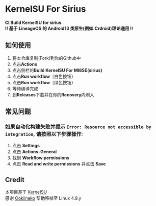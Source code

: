 # KernelSU For Sirius
**CI Build KernelSU for sirius**  
**!! 基于 LineageOS 的 Android13 类原生(例如.Crdroid)理论通用 !!**  
## 如何使用
1. 将本仓库复制(Fork)到你的Github中  
2. 点击**Actions**  
3. 点击侧栏的**Build KernelSU For MI8SE(sirius)**  
4. 点击**Run workflow**（白色按钮）  
5. 点击**Run workflow**（绿色按钮）  
6. 等待编译完成  
7. 到**Releases**下载并在你的**Recovery**内刷入  
## 常见问题
### 如果自动化构建失败并提示 ```Error: Resource not accessible by integration```, 请按照以下步骤操作:
1. 点击 **Settings**
2. 点击 **Actions-General**
3. 找到 **Workflow permissions**
4. 点击 **Read and write permissions** 并点击 **Save**
## Credit
本项目基于 [KernelSU](https://github.com/tiann/KernelSU)  
感谢 [Ookiineko](https://github.com/Ookiineko/) 帮助移植至 Linux 4.9.y

